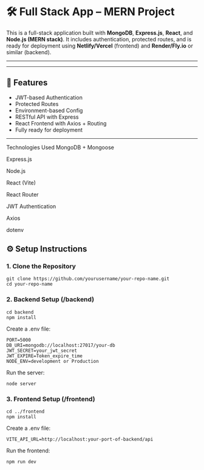 # 🛠️ Full Stack App – MERN Project

This is a full-stack application built with **MongoDB**, **Express.js**, **React**, and **Node.js (MERN stack)**. It includes authentication, protected routes, and is ready for deployment using **Netlify/Vercel** (frontend) and **Render/Fly.io** or similar (backend).

---


---

## 🚀 Features

- JWT-based Authentication
- Protected Routes
- Environment-based Config
- RESTful API with Express
- React Frontend with Axios + Routing
- Fully ready for deployment

---

Technologies Used
MongoDB + Mongoose

Express.js

Node.js

React (Vite)

React Router

JWT Authentication

Axios

dotenv



## ⚙️ Setup Instructions

### 1. Clone the Repository


  ```
  git clone https://github.com/yourusername/your-repo-name.git
  cd your-repo-name
```

### 2. Backend Setup (/backend)
```      
cd backend
npm install
```

Create a .env file:
```
PORT=5000
DB_URI=mongodb://localhost:27017/your-db
JWT_SECRET=your_jwt_secret
JWT_EXPIRE=Token_expire_time
NODE_ENV=development or Production
```

Run the server:
```
node server
```

### 3. Frontend Setup (/frontend)
```
cd ../frontend
npm install

```

Create a .env file:
```
VITE_API_URL=http://localhost:your-port-of-backend/api
```

Run the frontend:
```
npm run dev
```













